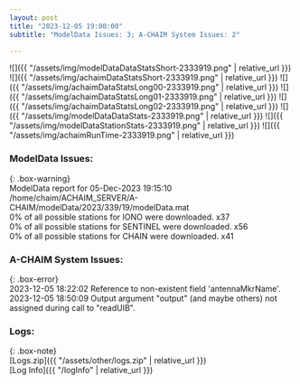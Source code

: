 ```yaml
---
layout: post
title: "2023-12-05 19:00:00"
subtitle: "ModelData Issues: 3; A-CHAIM System Issues: 2"

---
```


![]({{ "/assets/img/modelDataDataStatsShort-2333919.png" | relative_url }})
![]({{ "/assets/img/achaimDataStatsShort-2333919.png" | relative_url }})
![]({{ "/assets/img/achaimDataStatsLong00-2333919.png" | relative_url }})
![]({{ "/assets/img/achaimDataStatsLong01-2333919.png" | relative_url }})
![]({{ "/assets/img/achaimDataStatsLong02-2333919.png" | relative_url }})
![]({{ "/assets/img/modelDataDataStats-2333919.png" | relative_url }})
![]({{ "/assets/img/modelDataStationStats-2333919.png" | relative_url }})
![]({{ "/assets/img/achaimRunTime-2333919.png" | relative_url }})


### ModelData Issues:  
  
{: .box-warning}  
 ModelData report for 05-Dec-2023 19:15:10   
 /home/chaim/ACHAIM_SERVER/A-CHAIM/modelData/2023/339/19/modelData.mat   
 0% of all possible stations for IONO were downloaded. x37   
 0% of all possible stations for SENTINEL were downloaded. x56   
 0% of all possible stations for CHAIN were downloaded. x41   
  
### A-CHAIM System Issues:  
  
{: .box-error}  
2023-12-05 18:22:02 Reference to non-existent field 'antennaMkrName'.  
2023-12-05 18:50:09 Output argument "output" (and maybe others) not assigned during call to "readUIB".  

### Logs:  
  
{: .box-note}  
[Logs.zip]({{ "/assets/other/logs.zip" | relative_url }})  
[Log Info]({{ "/logInfo" | relative_url }})  
